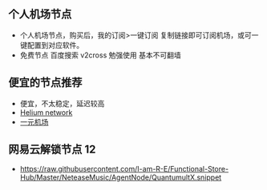 ## 个人机场节点
- 个人机场节点，购买后，我的订阅>一键订阅 复制链接即可订阅机场，或可一键配置到对应软件。
- 免费节点 百度搜索 v2cross 勉强使用 基本不可翻墙

## 便宜的节点推荐
- 便宜，不太稳定，延迟较高
- [Helium network](https://console.henet.uk/#/register?code=Qi5tnGvK)
- [一元机场](https://xn--4gq62f52gdss.com/#/register?code=0qiDYPEz)


## 网易云解锁节点 12
- https://raw.githubusercontent.com/I-am-R-E/Functional-Store-Hub/Master/NeteaseMusic/AgentNode/QuantumultX.snippet